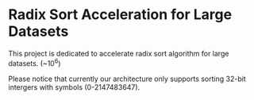# Radix Sort Acceleration for Large Datasets
This project is dedicated to accelerate radix sort algorithm for large datasets. (\~$10^6$)

Please notice that currently our architecture only supports sorting 32-bit intergers with symbols (0-2147483647).
